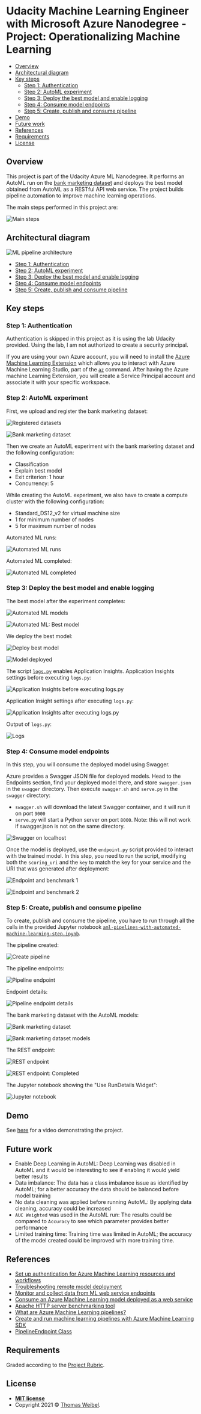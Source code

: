 # Udacity Machine Learning Engineer with Microsoft Azure Nanodegree - Project: Operationalizing Machine Learning

- [Overview](#overview)
- [Architectural diagram](#architectural-diagram)
- [Key steps](#key-steps)
  - [Step 1: Authentication](#step-1-authentication)
  - [Step 2: AutoML experiment](#step-2-automl-experiment)
  - [Step 3: Deploy the best model and enable logging](#step-3-deploy-the-best-model-and-enable-logging)
  - [Step 4: Consume model endpoints](#step-4-consume-model-endpoints)
  - [Step 5: Create, publish and consume pipeline](#step-5-create-publish-and-consume-pipeline)
- [Demo](#demo)
- [Future work](#future-work)
- [References](#references)
- [Requirements](#requirements)
- [License](#license)

## Overview

This project is part of the Udacity Azure ML Nanodegree. It performs an AutoML run on the [bank marketing dataset](https://www.kaggle.com/yufengsui/portuguese-bank-marketing-data-set) and deploys the best model obtained from AutoML as a RESTful API web service. The project builds pipeline automation to improve machine learning operations.

The main steps performed in this project are:

![Main steps](./images/ml-operationalization-process.png)

## Architectural diagram

![ML pipeline architecture](./images/ml-pipeline-architeture.png)

 - [Step 1: Authentication](#step-1-authentication)
 - [Step 2: AutoML experiment](#step-2-automl-experiment)
 - [Step 3: Deploy the best model and enable logging](#step-3-deploy-the-best-model-and-enable-logging)
 - [Step 4: Consume model endpoints](#step-4-consume-model-endpoints)
 - [Step 5: Create, publish and consume pipeline](#step-5-create-publish-and-consume-pipeline)

## Key steps

### Step 1: Authentication

Authentication is skipped in this project as it is using the lab Udacity provided. Using the lab, I am not authorized to create a security principal.

If you are using your own Azure account, you will need to install the [Azure Machine Learning Extension](https://docs.microsoft.com/en-us/azure/machine-learning/reference-azure-machine-learning-cli) which allows you to interact with Azure Machine Learning Studio, part of the [`az`](https://docs.microsoft.com/en-us/cli/azure/install-azure-cli) command. After having the Azure machine Learning Extension, you will create a Service Principal account and associate it with your specific workspace.

### Step 2: AutoML experiment

First, we upload and register the bank marketing dataset:

![Registered datasets](./images/registered-datasets.png)

![Bank marketing dataset](./images/bank-marketing-ds.png)

Then we create an AutoML experiment with the bank marketing dataset and the following configuration:

- Classification
- Explain best model
- Exit criterion: 1 hour
- Concurrency: 5

While creating the AutoML experiment, we also have to create a compute cluster with the following configuration:

- Standard_DS12_v2 for virtual machine size
- 1 for minimum number of nodes
- 5 for maximum number of nodes

Automated ML runs:

![Automated ML runs](./images/automated-ml-runs.png)

Automated ML completed:

![Automated ML completed](./images/automated-ml-completed.png)

### Step 3: Deploy the best model and enable logging

The best model after the experiment completes:

![Automated ML models](./images/automated-ml-models.png)

![Automated ML: Best model](./images/automated-ml-best-model.png)

We deploy the best model:

![Deploy best model](./images/automated-ml-deploy.png)

![Model deployed](./images/automated-ml-model-deployed.png)

The script [`logs.py`](./logs.py) enables Application Insights. Application Insights settings before executing `logs.py`:

![Application Insights before executing `logs.py`](./images/bank-marketing-endpoint-application-insights-enabled-false.png)

Application Insight settings after executing `logs.py`:

![Application Insights after executing `logs.py`](./images/bank-marketing-endpoint-application-insights-enabled-true.png)

Output of `logs.py`:

![Logs](./images/logs-output.png)

### Step 4: Consume model endpoints

In this step, you will consume the deployed model using Swagger.

Azure provides a Swagger JSON file for deployed models. Head to the Endpoints section, find your deployed model there, and store `swagger.json` in the `swagger` directory. Then execute `swagger.sh` and `serve.py` in the `swagger` directory:

- `swagger.sh` will download the latest Swagger container, and it will run it on port `9000`
- `serve.py` will start a Python server on port `8000`. Note: this will not work if swagger.json is not on the same directory.

![Swagger on localhost](./images/swagger-bank-marketing-endpoint.png)

Once the model is deployed, use the `endpoint.py` script provided to interact with the trained model. In this step, you need to run the script, modifying both the `scoring_uri` and the `key` to match the key for your service and the URI that was generated after deployment:

![Endpoint and benchmark 1](./images/endpoint-and-benchmark-1.png)

![Endpoint and benchmark 2](./images/endpoint-and-benchmark-2.png)

### Step 5: Create, publish and consume pipeline

To create, publish and consume the pipeline, you have to run through all the cells in the provided Jupyter notebook [`aml-pipelines-with-automated-machine-learning-step.ipynb`](./aml-pipelines-with-automated-machine-learning-step.ipynb).

The pipeline created:

![Create pipeline](./images/pipelines.png)

The pipeline endpoints:

![Pipeline endpoint](./images/pipelines-endpoints.png)

Endpoint details:

![Pipeline endpoint details](./images/pipelines-endpoints-details.png)

The bank marketing dataset with the AutoML models:

![Bank marketing dataset](./images/bank-marketing-ds-profile.png)

![Bank marketing dataset models](./images/bank-marketing-ds-models.png)

The REST endpoint:

![REST endpoint](./images/pipeline-rest-endpoint.png)

![REST endpoint: Completed](./images/pipeline-rest-endpoint-completed.png)

The Jupyter notebook showing the "Use RunDetails Widget":

![Jupyter notebook](./images/jupyter-rundetails-widget.png)

## Demo

See [here](https://youtu.be/CwVrYwQpnyU) for a video demonstrating the project.

## Future work

- Enable Deep Learning in AutoML: Deep Learning was disabled in AutoML and it would be interesting to see if enabling it would yield better results
- Data imbalance: The data has a class imbalance issue as identified by AutoML; for a better accuracy the data should be balanced before model training
- No data cleaning was applied before running AutoML: By applying data cleaning, accuracy could be increased
- `AUC Weighted` was used in the AutoML run: The results could be compared to `Accuracy` to see which parameter provides better performance
- Limited training time: Training time was limited in AutoML; the accuracy of the model created could be improved with more training time.

## References

- [Set up authentication for Azure Machine Learning resources and workflows](https://docs.microsoft.com/en-us/azure/machine-learning/how-to-setup-authentication)
- [Troubleshooting remote model deployment](https://docs.microsoft.com/en-us/azure/machine-learning/how-to-troubleshoot-deployment?tabs=azcli)
- [Monitor and collect data from ML web service endpoints](https://docs.microsoft.com/en-us/azure/machine-learning/how-to-enable-app-insights)
- [Consume an Azure Machine Learning model deployed as a web service](https://docs.microsoft.com/en-us/azure/machine-learning/how-to-consume-web-service?tabs=python)
- [Apache HTTP server benchmarking tool](https://httpd.apache.org/docs/2.4/programs/ab.html)
- [What are Azure Machine Learning pipelines?](https://docs.microsoft.com/en-us/azure/machine-learning/concept-ml-pipelines)
- [Create and run machine learning pipelines with Azure Machine Learning SDK](https://docs.microsoft.com/en-us/azure/machine-learning/how-to-create-machine-learning-pipelines)
- [PipelineEndpoint Class](https://docs.microsoft.com/en-us/python/api/azureml-pipeline-core/azureml.pipeline.core.pipeline_endpoint.pipelineendpoint?view=azure-ml-py)

## Requirements

Graded according to the [Project Rubric](https://review.udacity.com/#!/rubrics/2893/view).

## License

- **[MIT license](http://opensource.org/licenses/mit-license.php)**
- Copyright 2021 © [Thomas Weibel](https://github.com/thom).

